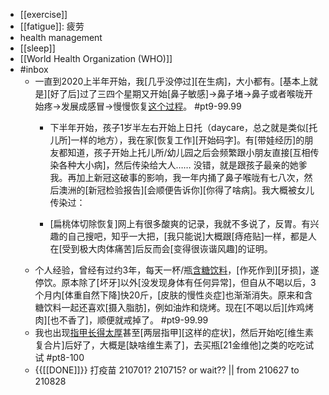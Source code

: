 - [[exercise]]
- [[fatigue]]: 疲劳
- health management
- [[sleep]]
- [[World Health Organization (WHO)]]
- #inbox
    - 一直到2020上半年开始，我[几乎没停过][在生病]，大小都有。[基本上就是][好了后]过了三四个星期又开始[鼻子敏感]->鼻子堵->鼻子或者喉咙开始疼->发展成感冒->慢慢恢复[这个过程](https://bbs.saraba1st.com/2b/thread-2017318-1-1.html)。 #pt9-99.99
        - 下半年开始，孩子1岁半左右开始上日托（daycare，总之就是类似[托儿所]一样的地方），我在家[恢复工作][开始码字]。有[带娃经历]的朋友都知道，孩子开始上托儿所/幼儿园之后会频繁跟小朋友直接[互相传染各种大小病]，然后传染给大人…… 没错，就是跟孩子最亲的她爹我。再加上新冠这破事的影响，我一年内捅了鼻子喉咙有七八次，然后澳洲的[新冠检验报告][会顺便告诉你][你得了啥病]。我大概被女儿传染过：

        - [扁桃体切除恢复]网上有很多酸爽的记录，我就不多说了，反胃。有兴趣的自己搜吧，知乎一大把，[我只能说]大概跟[痔疮贴]一样，都是人在[受到极大肉体痛苦]后反而会[变得很诙谐风趣]的证明。
    - 个人经验，曾经有过约3年，每天一杯/瓶[含糖饮料](https://bbs.saraba1st.com/2b/thread-2022541-1-1.html)，[作死作到][牙损]，遂停饮。原本除了[坏牙]以外[没发现身体有任何异常]，但自从不喝以后，3个月内[体重自然下降]快20斤，[皮肤的慢性炎症]也渐渐消失。原来和含糖饮料一起还喜欢[摄入脂肪]，例如油炸和烧烤。现在[不喝以后][炸鸡烤肉][也不香了]，顺便就戒掉了。 #pt9-99.99
    - 我也出现[指甲长得太厚](https://bbs.saraba1st.com/2b/thread-2002258-1-1.html)甚至[两层指甲][这样的症状]，然后开始吃[维生素复合片]后好了，大概是[缺啥维生素了]，去买瓶[21金维他]之类的吃吃试试 #pt8-100
    - {{[[DONE]]}} 打疫苗 210701? 210715? or wait?? || from 210627 to 210828

